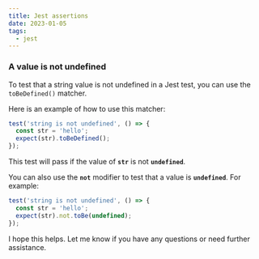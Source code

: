 ```yaml
---
title: Jest assertions
date: 2023-01-05
tags:
  - jest
---
```


### A value is not undefined

To test that a string value is not undefined in a Jest test, you can use the `toBeDefined()` matcher.

Here is an example of how to use this matcher:

```javascript
test('string is not undefined', () => {
  const str = 'hello';
  expect(str).toBeDefined();
});
```

This test will pass if the value of **`str`** is not **`undefined`**.

You can also use the **`not`** modifier to test that a value is **`undefined`**. For example:

```javascript
test('string is not undefined', () => {
  const str = 'hello';
  expect(str).not.toBe(undefined);
});
```

I hope this helps. Let me know if you have any questions or need further assistance.

